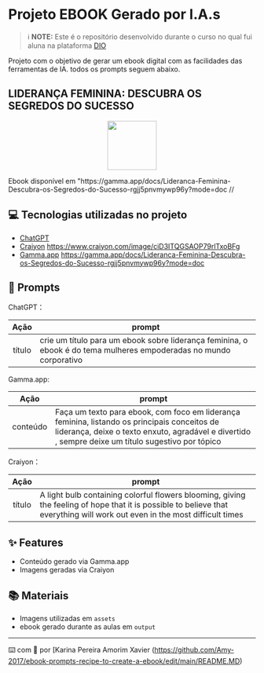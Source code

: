 
# Projeto EBOOK Gerado por I.A.s


 > ℹ️ **NOTE:** Este é o repositório desenvolvido durante o curso no qual fui aluna na plataforma [DIO](https://dio.me)

Projeto com o objetivo de gerar um ebook digital com as facilidades das ferramentas de IA. todos os prompts
seguem abaixo.

## LIDERANÇA FEMININA: DESCUBRA OS SEGREDOS DO SUCESSO
<p align="center">
    <img width="100" src=".github/assets/Imagem%20capa%20ebook.JPG">
</p>
Ebook disponível em "https://gamma.app/docs/Lideranca-Feminina-Descubra-os-Segredos-do-Sucesso-rgjj5pnvmywp96y?mode=doc //

## 💻 Tecnologias utilizadas no projeto

- [ChatGPT](https://chat.openai.com/) 
- [Craiyon](https://www.craiyon.com) https://www.craiyon.com/image/ciD3ITQGSAOP79rlTxoBFg
- [Gamma.app](https://www.gamma.app/pt-br) https://gamma.app/docs/Lideranca-Feminina-Descubra-os-Segredos-do-Sucesso-rgjj5pnvmywp96y?mode=doc

## 🧠 Prompts


ChatGPT：

|   Ação   | prompt                                                                                                                                                                                                                                                                         |
| :------: | ------------------------------------------------------------------------------------------------------------------------------------------------------------------------------------------------------------------------------------------------------------------------------ |
|  título  | crie um título para um ebook sobre liderança feminina, o ebook é do tema mulheres empoderadas no mundo corporativo |


Gamma.app:

|   Ação   | prompt                                                                                                                                                                                                                                                                         |
| :------: | ------------------------------------------------------------------------------------------------------------------------------------------------------------------------------------------------------------------------------------------------------------------------------ |
| conteúdo | Faça um texto para ebook, com foco em liderança feminina, listando os principais conceitos de liderança, deixe o texto enxuto, agradável e divertido , sempre deixe um título sugestivo por tópico  |


Craiyon：

|  Ação  | prompt                                                                                 |
| :----: | -------------------------------------------------------------------------------------- |
| título | A light bulb containing colorful flowers blooming, giving the feeling of hope that it is possible to believe that everything will work out even in the most difficult times |

## ✨ Features

- Conteúdo gerado via Gamma.app
- Imagens geradas via Craiyon

## 📚 Materiais

- Imagens utilizadas em `assets`
- ebook gerado durante as aulas em `output`




---

⌨️ com 💜 por [Karina Pereira Amorim Xavier (https://github.com/Amy-2017/ebook-prompts-recipe-to-create-a-ebook/edit/main/README.MD)
